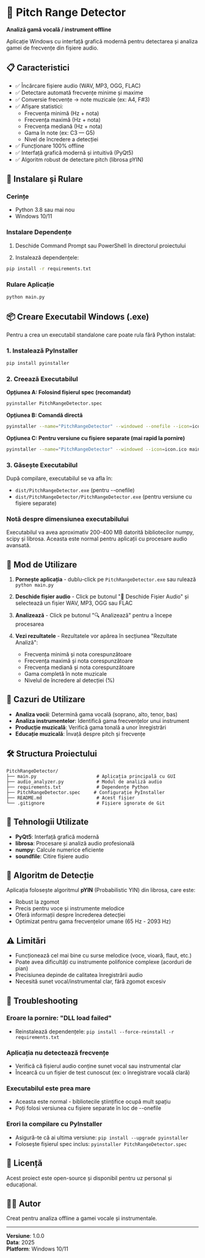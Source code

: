 # 🎵 Pitch Range Detector

**Analiză gamă vocală / instrument offline**

Aplicație Windows cu interfață grafică modernă pentru detectarea și analiza gamei de frecvențe din fișiere audio.

## 📋 Caracteristici

- ✅ Încărcare fișiere audio (WAV, MP3, OGG, FLAC)
- ✅ Detectare automată frecvențe minime și maxime
- ✅ Conversie frecvențe → note muzicale (ex: A4, F#3)
- ✅ Afișare statistici:
  - Frecvența minimă (Hz + nota)
  - Frecvența maximă (Hz + nota)
  - Frecvența mediană (Hz + nota)
  - Gama în note (ex: C3 — G5)
  - Nivel de încredere a detecției
- ✅ Funcționare 100% offline
- ✅ Interfață grafică modernă și intuitivă (PyQt5)
- ✅ Algoritm robust de detectare pitch (librosa pYIN)

## 🚀 Instalare și Rulare

### Cerințe

- Python 3.8 sau mai nou
- Windows 10/11

### Instalare Dependențe

1. Deschide Command Prompt sau PowerShell în directorul proiectului

2. Instalează dependențele:
```bash
pip install -r requirements.txt
```

### Rulare Aplicație

```bash
python main.py
```

## 📦 Creare Executabil Windows (.exe)

Pentru a crea un executabil standalone care poate rula fără Python instalat:

### 1. Instalează PyInstaller

```bash
pip install pyinstaller
```

### 2. Creează Executabilul

**Opțiunea A: Folosind fișierul spec (recomandat)**

```bash
pyinstaller PitchRangeDetector.spec
```

**Opțiunea B: Comandă directă**

```bash
pyinstaller --name="PitchRangeDetector" --windowed --onefile --icon=icon.ico main.py
```

**Opțiunea C: Pentru versiune cu fișiere separate (mai rapid la pornire)**

```bash
pyinstaller --name="PitchRangeDetector" --windowed --icon=icon.ico main.py
```

### 3. Găsește Executabilul

După compilare, executabilul se va afla în:
- `dist/PitchRangeDetector.exe` (pentru --onefile)
- `dist/PitchRangeDetector/PitchRangeDetector.exe` (pentru versiune cu fișiere separate)

### Notă despre dimensiunea executabilului

Executabilul va avea aproximativ 200-400 MB datorită bibliotecilor numpy, scipy și librosa. Aceasta este normal pentru aplicații cu procesare audio avansată.

## 📖 Mod de Utilizare

1. **Pornește aplicația** - dublu-click pe `PitchRangeDetector.exe` sau rulează `python main.py`

2. **Deschide fișier audio** - Click pe butonul "📂 Deschide Fișier Audio" și selectează un fișier WAV, MP3, OGG sau FLAC

3. **Analizează** - Click pe butonul "🔍 Analizează" pentru a începe procesarea

4. **Vezi rezultatele** - Rezultatele vor apărea în secțiunea "Rezultate Analiză":
   - Frecvența minimă și nota corespunzătoare
   - Frecvența maximă și nota corespunzătoare
   - Frecvența mediană și nota corespunzătoare
   - Gama completă în note muzicale
   - Nivelul de încredere al detecției (%)

## 🎯 Cazuri de Utilizare

- **Analiza vocii**: Determină gama vocală (soprano, alto, tenor, bas)
- **Analiza instrumentelor**: Identifică gama frecvențelor unui instrument
- **Producție muzicală**: Verifică gama tonală a unor înregistrări
- **Educație muzicală**: Învață despre pitch și frecvențe

## 🛠️ Structura Proiectului

```
PitchRangeDetector/
├── main.py                      # Aplicația principală cu GUI
├── audio_analyzer.py            # Modul de analiză audio
├── requirements.txt             # Dependențe Python
├── PitchRangeDetector.spec     # Configurație PyInstaller
├── README.md                    # Acest fișier
└── .gitignore                   # Fișiere ignorate de Git
```

## 🔧 Tehnologii Utilizate

- **PyQt5**: Interfață grafică modernă
- **librosa**: Procesare și analiză audio profesională
- **numpy**: Calcule numerice eficiente
- **soundfile**: Citire fișiere audio

## 📝 Algoritm de Detecție

Aplicația folosește algoritmul **pYIN** (Probabilistic YIN) din librosa, care este:
- Robust la zgomot
- Precis pentru voce și instrumente melodice
- Oferă informații despre încrederea detecției
- Optimizat pentru gama frecvențelor umane (65 Hz - 2093 Hz)

## ⚠️ Limitări

- Funcționează cel mai bine cu surse melodice (voce, vioară, flaut, etc.)
- Poate avea dificultăți cu instrumente polifonice complexe (acorduri de pian)
- Precisiunea depinde de calitatea înregistrării audio
- Necesită sunet vocal/instrumental clar, fără zgomot excesiv

## 🐛 Troubleshooting

### Eroare la pornire: "DLL load failed"
- Reinstalează dependențele: `pip install --force-reinstall -r requirements.txt`

### Aplicația nu detectează frecvențe
- Verifică că fișierul audio conține sunet vocal sau instrumental clar
- Încearcă cu un fișier de test cunoscut (ex: o înregistrare vocală clară)

### Executabilul este prea mare
- Aceasta este normal - bibliotecile științifice ocupă mult spațiu
- Poți folosi versiunea cu fișiere separate în loc de --onefile

### Erori la compilare cu PyInstaller
- Asigură-te că ai ultima versiune: `pip install --upgrade pyinstaller`
- Folosește fișierul spec inclus: `pyinstaller PitchRangeDetector.spec`

## 📄 Licență

Acest proiect este open-source și disponibil pentru uz personal și educațional.

## 👨‍💻 Autor

Creat pentru analiza offline a gamei vocale și instrumentale.

---

**Versiune**: 1.0.0  
**Data**: 2025  
**Platform**: Windows 10/11
